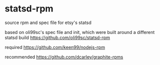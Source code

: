 statsd-rpm
==========

source rpm and spec file for etsy's statsd 


based on oli99sc's spec file and init, which were built around a different statsd build
https://github.com/oli99sc/statsd-rpm

required
https://github.com/keen99/nodejs-rpm

recommended
https://github.com/dcarley/graphite-rpms

